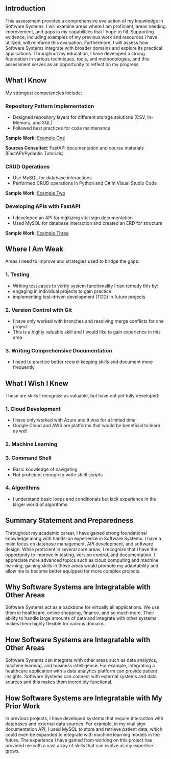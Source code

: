 ## Introduction
This assessment provides a comprehensive evaluation of my knowledge in Software Systems. I will examine areas where I am proficient, areas needing improvement, and gaps in my capabilities that I hope to fill. Supporting evidence, including examples of my previous work and resources I have utilized, will reinforce this evaluation. Furthermore, I will assess how Software Systems integrate with broader domains and explore its practical applications. Throughout my education, I have developed a strong foundation in various techniques, tools, and methodologies, and this assessment serves as an opportunity to reflect on my progress. 

## What I Know
My strongest competencies include:

### Repository Pattern Implementation
* Designed repository layers for different storage solutions (CSV, In-Memory, and SQL)
* Followed best practices for code maintenance

<b>Sample Work:</b> [Example One](https://github.com/aubreyskinner/CIDM6330-Spring2025/tree/3bfceeddce9acddd0add0af3083889cfb23ab49d/Assignment%203/repositories) 

<b>Sources Consulted:</b> FastAPI documentation and course materials (FastAPI/Pydantic Tutorials)

### CRUD Operations
* Use MySQL for database interactions
* Performed CRUD operations in Python and C# in Visual Studio Code

<b>Sample Work:</b> [Example Two](https://github.com/aubreyskinner/CIDM6330-Spring2025/tree/3bfceeddce9acddd0add0af3083889cfb23ab49d/Assignment%202/CIDM6330-Code)

### Developing APIs with FastAPI
* I developed an API for digitizing vital sign documentation
* Used MySQL for database interaction and created an ERD for structure

<b>Sample Work:</b> [Example Three](https://github.com/aubreyskinner/CIDM6330-Spring2025.git)

## Where I Am Weak
Areas I need to improve and strategies used to bridge the gaps:

### 1. Testing  
*  Writing test cases to verify system functionality
I can remedy this by:
* engaging in individual projects to gain practice
* implementing test-driven development (TDD) in future projects

### 2. Version Control with Git
* I have only worked with branches and resolving merge conflicts for one project
* This is a highly valuable skill and I would like to gain experience in this area

### 3. Writing Comprehensive Documentation
* I need to practice better record-keeping skills and document more frequently

## What I Wish I Knew 
These are skills I recognize as valuable, but have not yet fully developed:

### 1. Cloud Development
* I have only worked with Azure and it was for a limited time
* Google Cloud and AWS are platforms that would be beneficial to learn as well

### 2. Machine Learning

### 3. Command Shell
* Basic knowledge of navigating
* Not proficient enough to write shell scripts

### 4. Algorithms
* I understand basic loops and conditionals but lack experience in the larger world of algorithms

## Summary Statement and Preparedness 
Throughout my academic career, I have gained strong foundational knowledge along with hands-on experience in Software Systems. I have a main focus on database management, API development, and software design. While proficient in several core areas, I recognize that I have the opportunity to improve in testing, version control, and documentation. I appreciate more advanced topics such as cloud computing and machine learning; gaining skills in these areas would promote my adaptability and allow me to become better equipped for more complex projects.

## Why Software Systems are Integratable with Other Areas
Software Systems act as a backbone for virtually all applications. We use them in healthcare, online shopping, finance, and so much more. Their ability to handle large amounts of data and integrate with other systems makes them highly flexible for various domains. 

## How Software Systems are Integratable with Other Areas
Software Systems can integrate with other areas such as data analytics, machine learning, and business intelligence. For example, integrating a healthcare application with a data analytics platform can provide patient insights. Software Systems can connect with external systems and data sources and this makes them incredibly functional. 

## How Software Systems are Integratable with My Prior Work
In previous projects, I have developed systems that require interaction with databases and external data sources. For example, in my vital sign documentation API, I used MySQL to store and retrieve patient data, which could even be expanded to integrate with machine learning models in the future. The experience I have gained from working on this project has provided me with a vast array of skills that can evolve as my expertise grows. 

